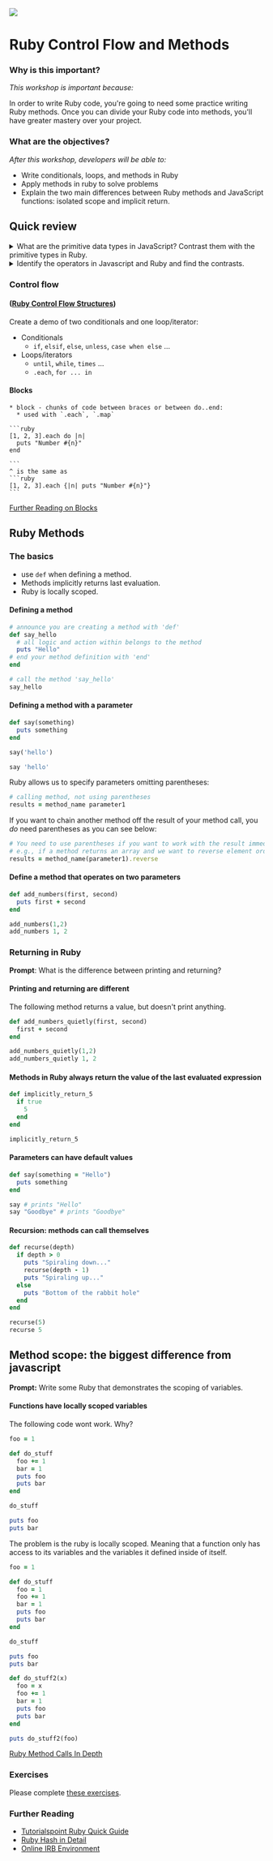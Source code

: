 <!--
Creator: Team, editing by Cory
Market: SF
-->

![](https://ga-dash.s3.amazonaws.com/production/assets/logo-9f88ae6c9c3871690e33280fcf557f33.png)

# Ruby Control Flow and Methods

### Why is this important?
<!-- framing the "why" in big-picture/real world examples -->
*This workshop is important because:*

In order to write Ruby code, you're going to need some practice writing Ruby methods. Once you can divide your Ruby code into methods, you'll have greater mastery over your project.

### What are the objectives?
<!-- specific/measurable goal for students to achieve -->
*After this workshop, developers will be able to:*

- Write conditionals, loops, and methods in Ruby
- Apply methods in ruby to solve problems
- Explain the two main differences between Ruby methods and JavaScript functions: isolated scope and implicit return.

## Quick review
<details>
  <summary>What are the primitive data types in JavaScript? Contrast them with the primitive types in Ruby.</summary>
  <p>
  <h4>Javascript</h4>
  <ul>
    <li> `null`, `undefined`</li>
    <li> Strings</li>
    <li> Booleans</li>
    <li> Number :  `.toString()`</li>
    <li> Arrays : `[index]` to access elements, `indexOf()`,`splice()`, `slice()`, `length` </li>
    <li> Objects: `["some_key"]`, `.some_key` </li>
  </ul>

   <h4>Ruby</h4>
   <ul>
    <li> `nil` </li>
    <li> Integers: Fixnum, Bignum, to_s` </li>
    <li> Floats
    <li> Strings: `.to_i` and `.to_f` `*INTEGER`</li>
    <li> Symbols </li>
    <li> Booleans </li>
    <li> Arrays / Ranges : `[x..y]`, `[x...y]`, `index` </li>
    <li> Hashes </li>
      <ul>
        <li> `{ :key => value }`</li>
        <li> `{ key: value }` which is the same as `{:key =>value }`</li>
        <li> `[some_key]` and `[some_key]=`</li>
        <li> `key`,`.keys`, `.each`</li>
      </ul>
    </ul>
    </p>

</details>

<details>
  <summary>Identify the operators in Javascript and Ruby and find the contrasts.</summary>
  <h4>JavaScript operators</h4>
  <ul>
    <li>`=`, `+=`, `*=`, ...</li>
    <li>`==`, `===`, `>`, `>=`, ... </li>
    <li> `!`, `||`, `&&` </li>
    <li> `+`, `-`, `/`, `*` </li>
  </ul>
  <h4>Ruby operators</h4>
  <ul>
    <li> `=`, `+=`, `*=`, ...</li>
    <li> `==`, `.equal?`, `>`, `>=`, ... </li>
    <li>`!`, `not`, `||`, `&&`</li>
    <li>`** `, `+`, `-`, `/`, `*`</li>
  </ul>
</details>

### Control flow

#### ([Ruby Control Flow Structures](http://en.wikibooks.org/wiki/Ruby_Programming/Syntax/Control_Structures))

Create a demo of two conditionals and one loop/iterator:

* Conditionals
    * `if`, `elsif`, `else`, `unless`, `case when else` ...
* Loops/iterators
    * `until`, `while`, `times` ...
    * `.each`, `for ... in`

#### Blocks

    * block - chunks of code between braces or between do..end:
      * used with `.each`, `.map`

    ```ruby
    [1, 2, 3].each do |n|
      puts "Number #{n}"
    end

    ```
    ^ is the same as
    ```ruby
    [1, 2, 3].each {|n| puts "Number #{n}"}
    ```

[Further Reading on Blocks](http://mixandgo.com/blog/mastering-ruby-blocks-in-less-than-5-minutes)

## Ruby Methods

### The basics

  * use `def` when defining a method.
  * Methods implicitly returns last evaluation.
  * Ruby is locally scoped.

#### Defining a method

```ruby
# announce you are creating a method with 'def'
def say_hello
  # all logic and action within belongs to the method
  puts "Hello"
# end your method definition with 'end'
end

# call the method 'say_hello'
say_hello
```

#### Defining a method with a parameter

```ruby
def say(something)
  puts something
end

say('hello')

say 'hello'
```

Ruby allows us to specify parameters omitting parentheses:

```ruby
# calling method, not using parentheses
results = method_name parameter1
```

If you want to chain another method off the result of your method call, you *do* need parentheses as you can see below:

```ruby
# You need to use parentheses if you want to work with the result immediately.
# e.g., if a method returns an array and we want to reverse element order:
results = method_name(parameter1).reverse
```

#### Define a method that operates on two parameters
```ruby
def add_numbers(first, second)
  puts first + second
end

add_numbers(1,2)
add_numbers 1, 2
```

### Returning in Ruby

**Prompt**: What is the difference between printing and returning?

#### Printing and returning are different

The following method returns a value, but doesn't print anything.

```ruby
def add_numbers_quietly(first, second)
  first + second
end

add_numbers_quietly(1,2)
add_numbers_quietly 1, 2
```

#### Methods in Ruby always return the value of the last evaluated expression
```ruby
def implicitly_return_5
  if true
    5
  end
end

implicitly_return_5
```


#### Parameters can have default values

```ruby
def say(something = "Hello")
  puts something
end

say # prints "Hello"
say "Goodbye" # prints "Goodbye"
```
#### Recursion: methods can call themselves

```ruby
def recurse(depth)
  if depth > 0
    puts "Spiraling down..."
    recurse(depth - 1)
    puts "Spiraling up..."
  else
    puts "Bottom of the rabbit hole"
  end
end

recurse(5)
recurse 5
```

## Method scope: the biggest difference from javascript

**Prompt:** Write some Ruby that demonstrates the scoping of variables.

#### Functions have locally scoped variables
The following code wont work. Why?

```ruby
foo = 1

def do_stuff
  foo += 1
  bar = 1
  puts foo
  puts bar
end

do_stuff

puts foo
puts bar
```

The problem is the ruby is locally scoped. Meaning that a function only has access to its variables and the variables it defined inside of itself.

```ruby
foo = 1

def do_stuff
  foo = 1
  foo += 1
  bar = 1
  puts foo
  puts bar
end

do_stuff

puts foo
puts bar

def do_stuff2(x)
  foo = x
  foo += 1
  bar = 1
  puts foo
  puts bar
end

puts do_stuff2(foo)
```

[Ruby Method Calls In Depth](https://en.wikibooks.org/wiki/Ruby_Programming/Syntax/Method_Calls)

### Exercises
Please complete [these exercises](exercises.md).

### Further Reading

* [Tutorialspoint Ruby Quick Guide](http://www.tutorialspoint.com/ruby/ruby_quick_guide.htm)
* [Ruby Hash in Detail](http://ruby-doc.org/core-2.2.0/Hash.html)
* [Online IRB Environment](http://joshnuss.github.io/mruby-web-irb/)
